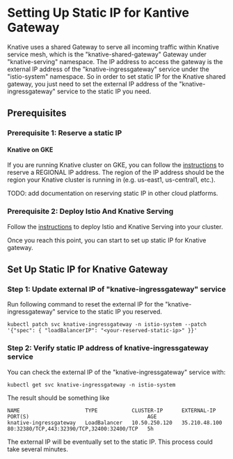 # Setting Up Static IP for Kantive Gateway

Knative uses a shared Gateway to serve all incoming traffic within Knative 
service mesh, which is the "knative-shared-gateway" Gateway under 
"knative-serving" namespace. The IP address to access the gateway is the 
external IP address of the "knative-ingressgateway" service under the 
"istio-system" namespace. So in order to set static IP for the Knative shared 
gateway, you just need to set the external IP address of the 
"knative-ingressgateway" service to the static IP you need.

## Prerequisites

### Prerequisite 1: Reserve a static IP

#### Knative on GKE

If you are running Knative cluster on GKE, you can follow the [instructions](https://cloud.google.com/compute/docs/ip-addresses/reserve-static-external-ip-address#reserve_new_static) to reserve a REGIONAL 
IP address. The region of the IP address should be the region your Knative
 cluster is running in (e.g. us-east1, us-central1, etc.).

TODO: add documentation on reserving static IP in other cloud platforms.

### Prerequisite 2: Deploy Istio And Knative Serving

Follow the [instructions](https://github.com/knative/serving/blob/master/DEVELOPMENT.md) 
to deploy Istio and Knative Serving into your cluster.

Once you reach this point, you can start to set up static IP for Knative 
gateway.

## Set Up Static IP for Knative Gateway

### Step 1: Update external IP of "knative-ingressgateway" service

Run following command to reset the external IP for the 
"knative-ingressgateway" service to the static IP you reserved.
```shell
kubectl patch svc knative-ingressgateway -n istio-system --patch '{"spec": { "loadBalancerIP": "<your-reserved-static-ip>" }}'
```

### Step 2: Verify static IP address of knative-ingressgateway service

You can check the external IP of the "knative-ingressgateway" service with:
```shell
kubectl get svc knative-ingressgateway -n istio-system
```
The result should be something like
```
NAME                     TYPE           CLUSTER-IP      EXTERNAL-IP     PORT(S)                                      AGE
knative-ingressgateway   LoadBalancer   10.50.250.120   35.210.48.100   80:32380/TCP,443:32390/TCP,32400:32400/TCP   5h
```
The external IP will be eventually set to the static IP. This process could 
take several minutes.
